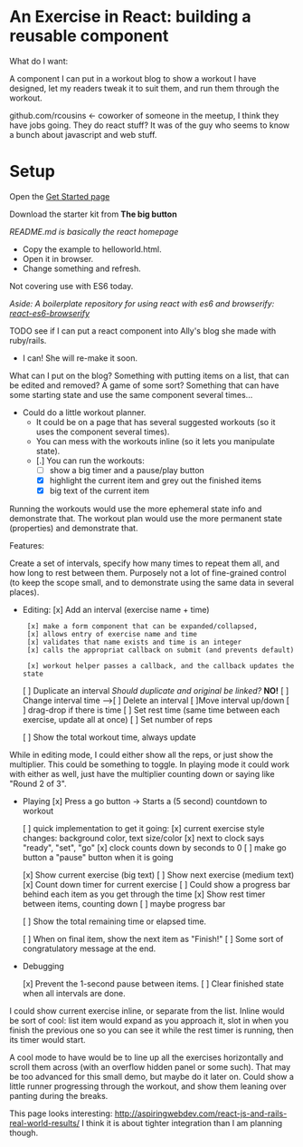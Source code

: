 
# An Exercise in React: building a reusable component

What do I want:

A component I can put in a workout blog to show a workout I have designed, let
my readers tweak it to suit them, and run them through the workout.


github.com/rcousins <- coworker of someone in the meetup, I think they have jobs
                       going. They do react stuff?
                       It was of the guy who seems to know a bunch about javascript
                       and web stuff.


# Setup

Open the [Get Started page](https://facebook.github.io/react/docs/getting-started.html)

Download the starter kit from **The big button**

*README.md is basically the react homepage*

 - Copy the example to helloworld.html.
 - Open it in browser.
 - Change something and refresh.


Not covering use with ES6 today.

*Aside: A boilerplate repository for using react with es6 and browserify: [react-es6-browserify](https://github.com/tcoopman/react-es6-browserify)*


TODO see if I can put a react component into Ally's blog she made with ruby/rails.

 - I can! She will re-make it soon.

What can I put on the blog? Something with putting items on a list, that can be
edited and removed? A game of some sort? Something that can have some starting
state and use the same component several times...

 - Could do a little workout planner.
   - It could be on a page that has several suggested workouts
     (so it uses the component several times).
   - You can mess with the workouts inline (so it lets you manipulate state).
   - [.] You can run the workouts:
     - [ ] show a big timer and a pause/play button
     - [x] highlight the current item and grey out the finished items
     - [x] big text of the current item

Running the workouts would use the more ephemeral state info and demonstrate that.
The workout plan would use the more permanent state (properties) and demonstrate that.


Features:



Create a set of intervals, specify how many times to repeat them all, and how
long to rest between them. Purposely not a lot of fine-grained control (to keep
the scope small, and to demonstrate using the same data in several places).

 - Editing:
   [x] Add an interval (exercise name + time)

        [x] make a form component that can be expanded/collapsed,
        [x] allows entry of exercise name and time
        [x] validates that name exists and time is an integer
        [x] calls the appropriat callback on submit (and prevents default)

        [x] workout helper passes a callback, and the callback updates the state


   [ ] Duplicate an interval *Should duplicate and original be linked?* **NO!**
   [ ] Change interval time
-->[ ] Delete an interval
   [ ]Move interval up/down
      [ ] drag-drop if there is time
   [ ] Set rest time (same time between each exercise, update all at once)
   [ ] Set number of reps

   [ ] Show the total workout time, always update

While in editing mode, I could either show all the reps, or just show the
multiplier. This could be something to toggle. In playing mode it could work
with either as well, just have the multiplier counting down or saying like
"Round 2 of 3".

 - Playing
   [x] Press a go button -> Starts a (5 second) countdown to workout

   [ ] quick implementation to get it going:
     [x] current exercise style changes: background color, text size/color
     [x] next to clock says "ready", "set", "go"
     [x] clock counts down by seconds to 0
   [ ] make go button a "pause" button when it is going


   [x] Show current exercise (big text)
   [ ] Show next exercise (medium text)
   [x] Count down timer for current exercise
   [ ] Could show a progress bar behind each item as you get through the time
   [x] Show rest timer between items, counting down
      [ ] maybe progress bar

   [ ] Show the total remaining time or elapsed time.

   [ ] When on final item, show the next item as "Finish!"
   [ ] Some sort of congratulatory message at the end.

  - Debugging

    [x] Prevent the 1-second pause between items.
    [ ] Clear finished state when all intervals are done.


I could show current exercise inline, or separate from the list. Inline would be
sort of cool: list item would expand as you approach it, slot in when you finish
the previous one so you can see it while the rest timer is running, then its
timer would start.


A cool mode to have would be to line up all the exercises horizontally and
scroll them across (with an overflow hidden panel or some such). That may be too
advanced for this small demo, but maybe do it later on. Could show a little
runner progressing through the workout, and show them leaning over panting
during the breaks.



This page looks interesting: http://aspiringwebdev.com/react-js-and-rails-real-world-results/
I think it is about tighter integration than I am planning though.